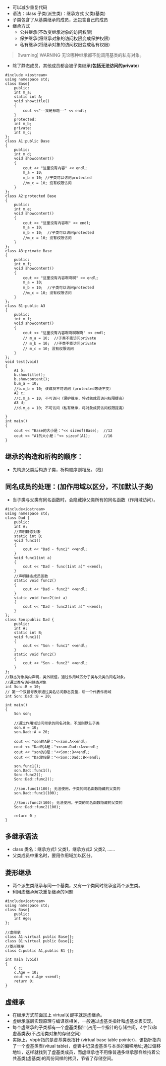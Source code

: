 - 可以减少重复代码
- 语法：class 子类(派生类)：继承方式  父类(基类)
- 子类包含了从基类继承的成员，还包含自己的成员
- 继承方式
	- 公共继承(不改变继承对象的访问权限)
	- 保护继承(将继承对象的访问权限变成保护权限)
	- 私有继承(将继承对象的访问权限变成私有权限)

> [!warning] WARNING
> 无论哪种继承都不能调用基类的私有对象。

- 除了静态成员，其他成员都会被子类继承(**包括无法访问的private**)
```
#include <iostream>
using namespace std;
class Base{
    public:
    int m_a;
    static int A;
    void showtitle()
    {
        cout <<"--我是标题--" << endl;
    }
    protected:
    int m_b;
    private:
    int m_c;
};
class A1:public Base
{
    public:
    int m_d;
    void showcontent()
    {
        cout << "这里没有内容" << endl;
        m_a = 10;
        m_b = 10; //子类可以访问protected
        //m_c = 10; 没有权限访问
    }
};
class A2:protected Base
{
    public:
    int m_e;
    void showcontent()
    {
        cout << "这里没有内容啊" << endl;
        m_a = 10;
        m_b = 10;  //子类可以访问protected
        //m_c = 10; 没有权限访问
    }
};
class A3:private Base
{
    public:
    int m_f;
    void showcontent()
    {
        cout << "这里没有内容啊啊啊" << endl;
        m_a = 10;
        m_b = 10;  //子类可以访问protected
        //m_c = 10; 没有权限访问
    }
};
class B1:public A3
{
    public:
    int m_f;
    void showcontent()
    {
        cout << "这里没有内容啊啊啊啊啊" << endl;
        // m_a = 10;  //子类不能访问private
        // m_b = 10;  //子类不能访问private
        // m_c = 10; 没有权限访问
    }
};
void test(void)
{
    A1 b;
    b.showtitle();
    b.showcontent();
    b.m_a = 10;
    //b.m_b = 10; 该成员不可访问（protected等级不变）
    A2 c;
    //c.m_a = 10; 不可访问（保护继承，将对象成员访问权限提高）
    A3 d;
    //d.m_a = 10; 不可访问（私有继承，将对象成员访问权限提高）

}
int main()
{
    cout << "Base的大小是："<< sizeof(Base);  //12
    cout << "A1的大小是："<< sizeof(A1);      //16
}
```


## 继承的构造和析构的顺序：

 - 先构造父类后构造子类，析构顺序则相反。（栈）
 
## 同名成员的处理：(加作用域以区分，不加默认子类)

- 当子类与父类有同名函数时，会隐藏掉父类所有的同名函数（作用域访问）。

```
#include<iostream>
using namespace std;
class Dad {
    public:
    int A;
    //声明静态对象
    static int B;
    void func1()
    {
        cout << "Dad - func1" <<endl;
    }
    void func1(int a)
    {
        cout << "Dad - func(1int a)" <<endl;
    }
    //声明静态成员函数
    static void func2()
    {
        cout << "Dad - func2" <<endl;
    }
    static void func2(int a)
    {
        cout << "Dad - func2(int a)" <<endl;
    }
};
class Son:public Dad {
    public:
    int A;
    static int B;
    void func1()
    {
        cout << "Son - func1" <<endl;
    }
    static void func2()
    {
        cout << "Son - func2" <<endl;
    }
};
//静态对象类内声明，类外赋值，通过作用域区分子类与父类的同名对象。
//通过类名访问静态对象
int Son::B = 10;
// 第一个双冒号表示通过类名访问静态变量，后一个代表作用域
int Son::Dad::B = 20;

int main()
{
    Son son;

    //通过作用域访问继承的同名对象，不加则默认子类
    son.A = 10;
    son.Dad::A = 20;

    cout << "son的A是："<<son.A<<endl;
    cout << "Dad的A是："<<son.Dad::A<<endl;
    cout << "son的B是："<<Son::B<<endl;
    cout << "Dad的B是："<<Son::Dad::B<<endl;
    
    son.func1();
    son.Dad::func1();
    Son::func2();
    Son::Dad::func2();

    //son.func1(100); 无法使用，子类的同名函数隐藏的父类的
    son.Dad::func1(100);

    //Son::func2(100); 无法使用，子类的同名函数隐藏的父类的
    Son::Dad::func2(100);

    return 0 ;
}
```

## 多继承语法

- class 类名：继承方式1 父类1，继承方式2 父类2,   ......
- 父类成员中重名时，要用作用域加以区分。

## 菱形继承

- 两个派生类继承与同一个基类，又有一个类同时继承这两个派生类。
- 利用虚继承解决重复继承的问题
```
#include<iostream>
using namespace std;
class Base{
    public:
    int Age;
};

//虚继承
class A1:virtual public Base{};
class B1:virtual public Base{};
//菱形继承
class C:public A1,public B1 {};

int main (void)
{
    C c;
    c.Age = 10;
    cout << c.Age <<endl;
    return 0;
}
```

## 虚继承

- 在继承方式前面加上 virtual关键字就是虚继承。
- 虚继承底层实现原理与编译器相关，一般通过虚基类指针和虚基类表实现。
- 每个虚继承的子类都有一个虚基类指针(占用一个指针的存储空间，4字节)和虚基类表(不占用类对象的存储空间)
- 实际上，vbptr指的是虚基类表指针 (virtual base table pointer)，该指针指向了一个虚基类表(vitual table)，虚表中记录虚基类与本类的偏移地址;通过偏移地址，这样就找到了虚基类成员，而虚继承也不用像普通多继承那样维持着公共基类(虚基类)的两份同样的拷贝，节省了存储空间。